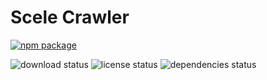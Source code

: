 # Scele Crawler

[![npm package](https://nodei.co/npm/scele-crawler.png?downloads=true&downloadRank=true&stars=true)](https://www.npmjs.com/package/scele-crawler)

![download status](https://img.shields.io/npm/dt/scele-crawler.svg?style=flat-square)
![license status](https://img.shields.io/npm/l/scele-crawler.svg?style=flat-square)
![dependencies status](https://img.shields.io/david/scele-crawler/scele-crawler.svg?style=flat-square)